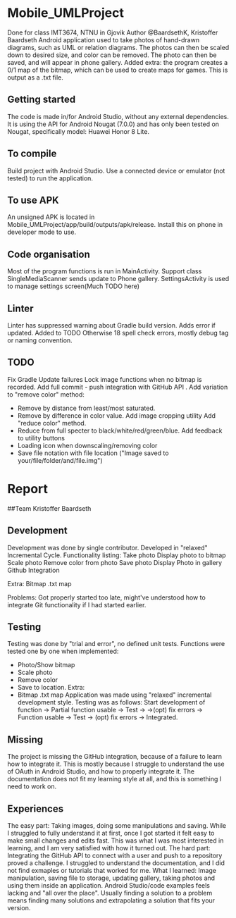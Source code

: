 # Mobile_UMLProject
Done for class IMT3674, NTNU in Gjovik
Author @BaardsethK, Kristoffer Baardseth
Android application used to take photos of hand-drawn diagrams, such as UML or relation diagrams.
The photos can then be scaled down to desired size, and color can be removed.
The photo can then be saved, and will appear in phone gallery.
Added extra: the program creates a 0/1 map of the bitmap, which can be used to create maps for games.
This is output as a .txt file.

## Getting started
The code is made in/for Android Studio, without any external dependencies.
It is using the API for Android Nougat (7.0.0) and has only been tested on Nougat, specifically model: Huawei Honor 8 Lite.

## To compile
Build project with Android Studio. Use a connected device or emulator (not tested) to run the application.

## To use APK
An unsigned APK is located in Mobile_UMLProject/app/build/outputs/apk/release. Install this on phone in developer mode to use.

## Code organisation
Most of the program functions is run in MainActivity.
Support class SingleMediaScanner sends update to Phone gallery.
SettingsActivity is used to manage settings screen(Much TODO here)

## Linter
Linter has suppressed warning about Gradle build version. Adds error if updated. Added to TODO
Otherwise 18 spell check errors, mostly debug tag or naming convention.

## TODO
Fix Gradle Update failures
Lock image functions when no bitmap is recorded.
Add full commit - push integration with GitHub API .
Add variation to "remove color" method:
- Remove by distance from least/most saturated.
- Remove by difference in color value.
Add image cropping utility
Add "reduce color" method.
- Reduce from full specter to black/white/red/green/blue.
Add feedback to utility buttons
- Loading icon when downscaling/removing color
- Save file notation with file location ("Image saved to your/file/folder/and/file.img")

# Report

##Team
Kristoffer Baardseth

## Development
Development was done by single contributor.
Developed in "relaxed" Incremental Cycle.
Functionality listing:
Take photo
Display photo to bitmap
Scale photo
Remove color from photo
Save photo
Display Photo in gallery
Github Integration

Extra:
Bitmap .txt map

Problems:
Got properly started too late, might've understood how to integrate Git functionality if I had started earlier.

## Testing
Testing was done by "trial and error", no defined unit tests.
Functions were tested one by one when implemented:
- Photo/Show bitmap
- Scale photo
- Remove color
- Save to location.
Extra:
- Bitmap .txt map
Application was made using "relaxed" incremental development style. Testing was as follows:
Start development of function -> Partial function usable -> Test -> 
->(opt) fix errors -> Function usable -> Test -> (opt) fix errors -> Integrated.

## Missing
The project is missing the GitHub integration, because of a failure to learn how to integrate it.
This is mostly because I struggle to understand the use of OAuth in Android Studio, and how to properly integrate it.
The documentation does not fit my learning style at all, and this is something I need to work on.

## Experiences
The easy part:
Taking images, doing some manipulations and saving. While I struggled to fully understand it at first,
once I got started it felt easy to make small changes and edits fast. This was what I was most interested in learning,
and I am very satisfied with how it turned out.
The hard part:
Integrating the GitHub API to connect with a user and push to a repository proved a challenge. 
I struggled to understand the documentation, and I did not find exmaples or tutorials that worked for me.
What I learned:
Image manipulation, saving file to storage, updating gallery, taking photos and using them inside an application.
Android Studio/code examples feels lacking and "all over the place". Usually finding a solution to a problem means finding many 
solutions and extrapolating a solution that fits your version.

